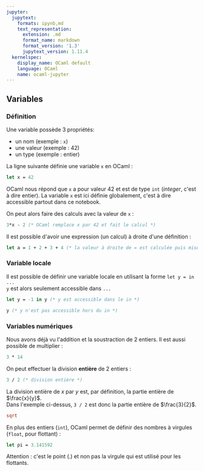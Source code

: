 ```yaml
---
jupyter:
  jupytext:
    formats: ipynb,md
    text_representation:
      extension: .md
      format_name: markdown
      format_version: '1.3'
      jupytext_version: 1.11.4
  kernelspec:
    display_name: OCaml default
    language: OCaml
    name: ocaml-jupyter
---
```


## Variables

### Définition

Une variable possède 3 propriétés:
- un nom (exemple : `x`)
- une valeur (exemple : 42)
- un type (exemple : entier)

La ligne suivante définie une variable `x` en OCaml :

```ocaml
let x = 42
```

OCaml nous répond que `x` a pour valeur 42 et est de type `int` (*integer*, c'est à dire entier).
La variable `x` est ici définie globalement, c'est à dire accessible partout dans ce notebook.

On peut alors faire des calculs avec la valeur de `x` :

```ocaml
3*x - 2 (* OCaml remplace x par 42 et fait le calcul *)
```

Il est possible d'avoir une expression (un calcul) à droite d'une définition :

```ocaml
let a = 1 + 2 + 3 + 4 (* la valeur à droite de = est calculée puis mise dans a *)
```

### Variable locale

Il est possible de définir une variable locale en utilisant la forme `let y = in ...`  
`y` est alors seulement accessible dans `...`

```ocaml
let y = -1 in y (* y est accessible dans le in *)
```

```ocaml
y (* y n'est pas accessible hors du in *)
```

### Variables numériques

Nous avons déjà vu l'addition et la soustraction de 2 entiers. Il est aussi possible de multiplier :

```ocaml
3 * 14
```

On peut effectuer la division **entière** de 2 entiers :

```ocaml
3 / 2 (* division entière *)
```

La division entière de $x$ par $y$ est, par définition, la partie entière de $\frac{x}{y}$.  
Dans l'exemple ci-dessus, `3 / 2` est donc la partie entière de $\frac{3}{2}$. 

```ocaml
sqrt
```

En plus des entiers (`int`), OCaml permet de définir des nombres à virgules (`float`, pour flottant) :

```ocaml
let pi = 3.141592
```

Attention : c'est le point (.) et non pas la virgule qui est utilisé pour les flottants.
